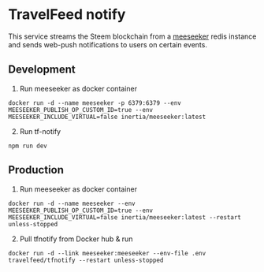 # TravelFeed notify

This service streams the Steem blockchain from a [meeseeker](https://github.com/inertia186/meeseeker) redis instance and sends web-push notifications to users on certain events.

## Development

1. Run meeseeker as docker container

```
docker run -d --name meeseeker -p 6379:6379 --env MEESEEKER_PUBLISH_OP_CUSTOM_ID=true --env MEESEEKER_INCLUDE_VIRTUAL=false inertia/meeseeker:latest
```

2. Run tf-notify

```
npm run dev
```

## Production

1. Run meeseeker as docker container

```
docker run -d --name meeseeker --env MEESEEKER_PUBLISH_OP_CUSTOM_ID=true --env MEESEEKER_INCLUDE_VIRTUAL=false inertia/meeseeker:latest --restart unless-stopped
```

2. Pull tfnotify from Docker hub & run

```
docker run -d --link meeseeker:meeseeker --env-file .env travelfeed/tfnotify --restart unless-stopped
```
